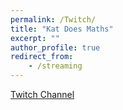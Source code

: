 ```yaml
---
permalink: /Twitch/
title: "Kat Does Maths"
excerpt: ""
author_profile: true
redirect_from: 
    - /streaming
---
```



[Twitch Channel](https://twitch.tv/KatDoesMaths)